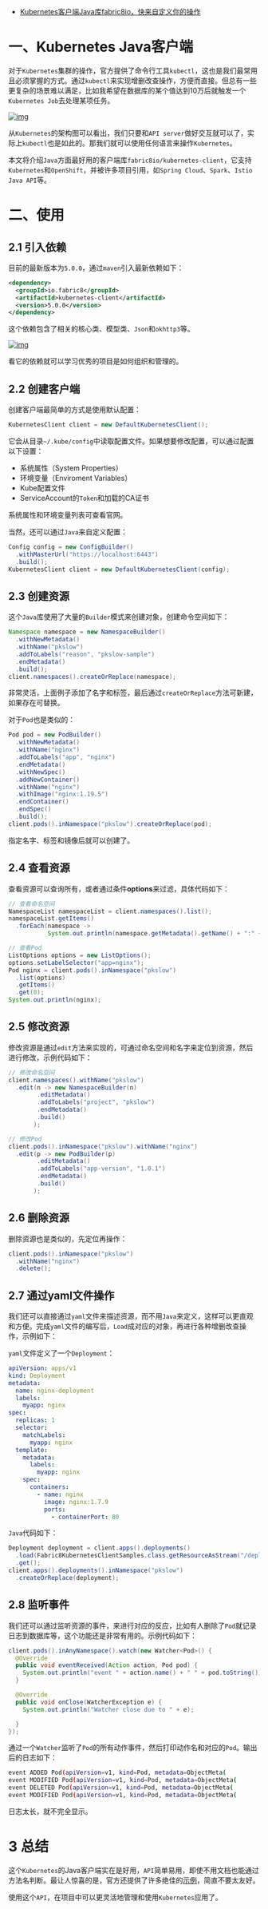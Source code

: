 - [Kubernetes客户端Java库fabric8io，快来自定义你的操作](https://www.pkslow.com/archives/kubernetes-client-fabric8io)



# 一、Kubernetes Java客户端

对于`Kubernetes`集群的操作，官方提供了命令行工具`kubectl`，这也是我们最常用且必须掌握的方式。通过`kubectl`来实现增删改查操作，方便而直接。但总有一些更复杂的场景难以满足，比如我希望在数据库的某个值达到10万后就触发一个`Kubernetes Job`去处理某项任务。

[![img](https://pkslow.oss-cn-shenzhen.aliyuncs.com/images/2021/01/kubernetes-client-fabric8io.k8s-overview.png)](https://pkslow.oss-cn-shenzhen.aliyuncs.com/images/2021/01/kubernetes-client-fabric8io.k8s-overview.png)

从`Kubernetes`的架构图可以看出，我们只要和`API server`做好交互就可以了，实际上`kubectl`也是如此的。那我们就可以使用任何语言来操作`Kubernetes`。

本文将介绍`Java`方面最好用的客户端库`fabric8io/kubernetes-client`，它支持`Kubernetes`和`OpenShift`，并被许多项目引用，如`Spring Cloud`、`Spark`、`Istio Java API`等。



# 二、使用

## 2.1 引入依赖

目前的最新版本为`5.0.0`，通过`maven`引入最新依赖如下：

```xml
<dependency>
  <groupId>io.fabric8</groupId>
  <artifactId>kubernetes-client</artifactId>
  <version>5.0.0</version>
</dependency>
```

这个依赖包含了相关的核心类、模型类、`Json`和`okhttp3`等。

[![img](https://pkslow.oss-cn-shenzhen.aliyuncs.com/images/2021/01/kubernetes-client-fabric8io.maven-dependencies.png)](https://pkslow.oss-cn-shenzhen.aliyuncs.com/images/2021/01/kubernetes-client-fabric8io.maven-dependencies.png)

看它的依赖就可以学习优秀的项目是如何组织和管理的。

## 2.2 创建客户端

创建客户端最简单的方式是使用默认配置：

```java
KubernetesClient client = new DefaultKubernetesClient();
```

它会从目录`~/.kube/config`中读取配置文件。如果想要修改配置，可以通过配置以下设置：

- 系统属性（System Properties）
- 环境变量（Enviroment Variables）
- Kube配置文件
- ServiceAccount的`Token`和加载的CA证书

系统属性和环境变量列表可查看官网。

当然，还可以通过`Java`来自定义配置：

```java
Config config = new ConfigBuilder()
  .withMasterUrl("https://localhost:6443")
  .build();
KubernetesClient client = new DefaultKubernetesClient(config);
```

## 2.3 创建资源

这个`Java`库使用了大量的`Builder`模式来创建对象，创建命令空间如下：

```java
Namespace namespace = new NamespaceBuilder()
  .withNewMetadata()
  .withName("pkslow")
  .addToLabels("reason", "pkslow-sample")
  .endMetadata()
  .build();
client.namespaces().createOrReplace(namespace);
```

非常灵活，上面例子添加了名字和标签，最后通过`createOrReplace`方法可新建，如果存在可替换。

对于`Pod`也是类似的：

```java
Pod pod = new PodBuilder()
  .withNewMetadata()
  .withName("nginx")
  .addToLabels("app", "nginx")
  .endMetadata()
  .withNewSpec()
  .addNewContainer()
  .withName("nginx")
  .withImage("nginx:1.19.5")
  .endContainer()
  .endSpec()
  .build();
client.pods().inNamespace("pkslow").createOrReplace(pod);
```

指定名字、标签和镜像后就可以创建了。

## 2.4 查看资源

查看资源可以查询所有，或者通过条件**options**来过滤，具体代码如下：

```java
// 查看命名空间
NamespaceList namespaceList = client.namespaces().list();
namespaceList.getItems()
  .forEach(namespace ->
           System.out.println(namespace.getMetadata().getName() + ":" + namespace.getStatus().getPhase()));

// 查看Pod
ListOptions options = new ListOptions();
options.setLabelSelector("app=nginx");
Pod nginx = client.pods().inNamespace("pkslow")
  .list(options)
  .getItems()
  .get(0);
System.out.println(nginx);
```

## 2.5 修改资源

修改资源是通过`edit`方法来实现的，可通过命名空间和名字来定位到资源，然后进行修改，示例代码如下：

```java
// 修改命名空间
client.namespaces().withName("pkslow")
  .edit(n -> new NamespaceBuilder(n)
        .editMetadata()
        .addToLabels("project", "pkslow")
        .endMetadata()
        .build()
       );

// 修改Pod
client.pods().inNamespace("pkslow").withName("nginx")
  .edit(p -> new PodBuilder(p)
        .editMetadata()
        .addToLabels("app-version", "1.0.1")
        .endMetadata()
        .build()
       );
```

## 2.6 删除资源

删除资源也是类似的，先定位再操作：

```java
client.pods().inNamespace("pkslow")
  .withName("nginx")
  .delete();
```

## 2.7 通过yaml文件操作

我们还可以直接通过`yaml`文件来描述资源，而不用`Java`来定义，这样可以更直观和方便。完成`yaml`文件的编写后，`Load`成对应的对象，再进行各种增删改查操作，示例如下：

`yaml`文件定义了一个`Deployment`：

```yaml
apiVersion: apps/v1
kind: Deployment
metadata:
  name: nginx-deployment
  labels:
    myapp: nginx
spec:
  replicas: 1
  selector:
    matchLabels:
      myapp: nginx
  template:
    metadata:
      labels:
        myapp: nginx
    spec:
      containers:
        - name: nginx
          image: nginx:1.7.9
          ports:
            - containerPort: 80
```

`Java`代码如下：

```java
Deployment deployment = client.apps().deployments()
  .load(Fabric8KubernetesClientSamples.class.getResourceAsStream("/deployment.yaml"))
  .get();
client.apps().deployments().inNamespace("pkslow")
  .createOrReplace(deployment);
```

## 2.8 监听事件

我们还可以通过监听资源的事件，来进行对应的反应，比如有人删除了`Pod`就记录日志到数据库等，这个功能还是非常有用的。示例代码如下：

```java
client.pods().inAnyNamespace().watch(new Watcher<Pod>() {
  @Override
  public void eventReceived(Action action, Pod pod) {
    System.out.println("event " + action.name() + " " + pod.toString());
  }

  @Override
  public void onClose(WatcherException e) {
    System.out.println("Watcher close due to " + e);

  }
});
```

通过一个`Watcher`监听了`Pod`的所有动作事件，然后打印动作名和对应的`Pod`。输出后的日志如下：

```bash
event ADDED Pod(apiVersion=v1, kind=Pod, metadata=ObjectMeta(
event MODIFIED Pod(apiVersion=v1, kind=Pod, metadata=ObjectMeta(
event DELETED Pod(apiVersion=v1, kind=Pod, metadata=ObjectMeta(
event MODIFIED Pod(apiVersion=v1, kind=Pod, metadata=ObjectMeta(
```

日志太长，就不完全显示。

# 3 总结

这个`Kubernetes`的Java客户端实在是好用，`API`简单易用，即使不用文档也能通过方法名判断。最让人惊喜的是，官方还提供了许多绝佳的[示例](https://github.com/fabric8io/kubernetes-client/tree/master/kubernetes-examples/src/main/java/io/fabric8/kubernetes/examples)，简直不要太友好。

使用这个`API`，在项目中可以更灵活地管理和使用`Kubernetes`应用了。